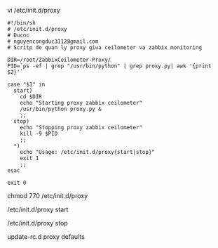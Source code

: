vi /etc/init.d/proxy

	#!/bin/sh
	# /etc/init.d/proxy
	# Ducnc
	# nguyencongduc3112@gmail.com
	# Scritp de quan ly proxy giua ceilometer va zabbix monitoring

	DIR=/root/ZabbixCeilometer-Proxy/
	PID=`ps -ef | grep "/usr/bin/python" | grep proxy.py| awk '{print $2}'`

	case "$1" in
	  start)
		cd $DIR
		echo "Starting proxy zabbix ceilometer"
		/usr/bin/python proxy.py &
		;;
	  stop)
		echo "Stopping proxy zabbix ceilometer"
		kill -9 $PID
		;;
	  *)
		echo "Usage: /etc/init.d/proxy{start|stop}"
		exit 1
		;;
	esac

	exit 0

chmod 770 /etc/init.d/proxy

/etc/init.d/proxy start

/etc/init.d/proxy stop

update-rc.d proxy defaults
